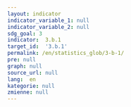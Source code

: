 ```yaml
---
layout: indicator
indicator_variable_1: null
indicator_variable_2: null
sdg_goal: 3
indicator:  3.b.1
target_id:  '3.b.1'
permalink: /en/statistics_glob/3-b-1/
pre: null
graph: null
source_url: null
lang:  en
kategorie: null
zmienne: null
---
```

